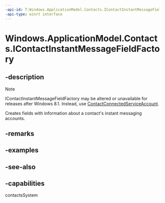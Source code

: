 ```yaml
---
-api-id: T:Windows.ApplicationModel.Contacts.IContactInstantMessageFieldFactory
-api-type: winrt interface
---
```


<!-- Interface syntax.
public interface IContactInstantMessageFieldFactory : 
-->

# Windows.ApplicationModel.Contacts.IContactInstantMessageFieldFactory

## -description
> [!NOTE]
> IContactInstantMessageFieldFactory may be altered or unavailable for releases after Windows 8.1. Instead, use [ContactConnectedServiceAccount](contactconnectedserviceaccount.md).

Creates fields with information about a contact's instant messaging accounts.

## -remarks

## -examples

## -see-also
## -capabilities
contactsSystem
